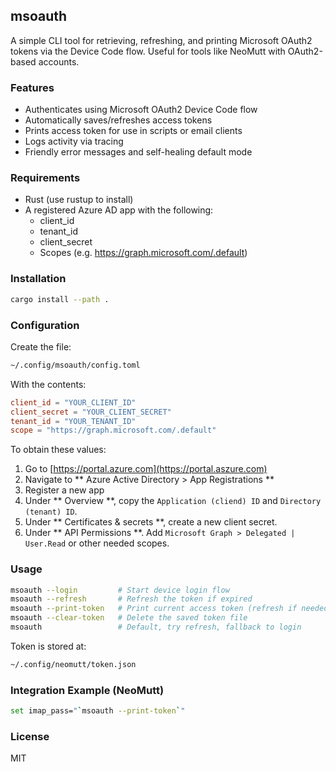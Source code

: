 ## msoauth

A simple CLI tool for retrieving, refreshing, and printing Microsoft OAuth2 tokens via the Device Code flow. Useful for tools like NeoMutt with OAuth2-based accounts.

### Features

- Authenticates using Microsoft OAuth2 Device Code flow
- Automatically saves/refreshes access tokens
- Prints access token for use in scripts or email clients
- Logs activity via tracing
- Friendly error messages and self-healing default mode

### Requirements

- Rust (use rustup to install)
- A registered Azure AD app with the following:
  - client_id
  - tenant_id
  - client_secret
  - Scopes (e.g. https://graph.microsoft.com/.default)

### Installation

```bash
cargo install --path .
```

### Configuration

Create the file:

```bash
~/.config/msoauth/config.toml
```

With the contents:

```toml
client_id = "YOUR_CLIENT_ID"
client_secret = "YOUR_CLIENT_SECRET"
tenant_id = "YOUR_TENANT_ID"
scope = "https://graph.microsoft.com/.default"
```

To obtain these values:
1. Go to [https://portal.azure.com](https://portal.aszure.com)
2. Navigate to ** Azure Active Directory > App Registrations **
3. Register a new app
4. Under ** Overview **, copy the `Application (cliend) ID` and `Directory (tenant) ID`.
5. Under ** Certificates & secrets **, create a new client secret.
6. Under ** API Permissions **. Add `Microsoft Graph > Delegated | User.Read` or other needed scopes.

### Usage

```bash
msoauth --login         # Start device login flow
msoauth --refresh       # Refresh the token if expired
msoauth --print-token   # Print current access token (refresh if needed)
msoauth --clear-token   # Delete the saved token file
msoauth                 # Default, try refresh, fallback to login
```

Token is stored at:

```bash
~/.config/neomutt/token.json
```

### Integration Example (NeoMutt)

```bash
set imap_pass="`msoauth --print-token`"
```

### License

MIT
